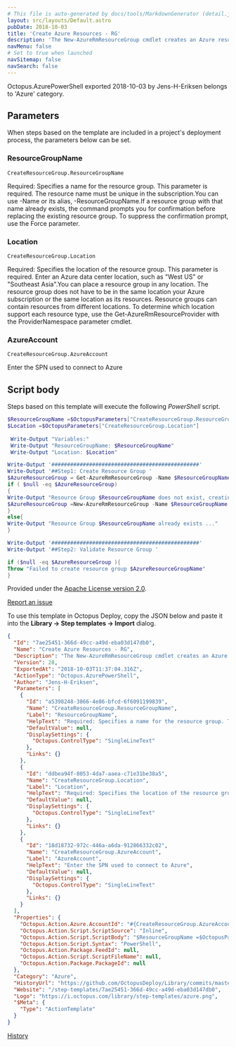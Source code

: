 ```yaml
---
# This file is auto-generated by docs/tools/MarkdownGenerator (detail.js)
layout: src/layouts/Default.astro
pubDate: 2018-10-03
title: 'Create Azure Resources - RG'
description: 'The New-AzureRmResourceGroup cmdlet creates an Azure resource group'
navMenu: false
# Set to true when launched
navSitemap: false
navSearch: false
---
```


Octopus.AzurePowerShell exported 2018-10-03 by Jens-H-Eriksen belongs to 'Azure' category.

## Parameters

When steps based on the template are included in a project's deployment process, the parameters below can be set.


<div class="param">

### ResourceGroupName

`CreateResourceGroup.ResourceGroupName`

Required: Specifies a name for the resource group. This parameter is required. The resource name must be unique in the subscription.You can use -Name or its alias, -ResourceGroupName.If a resource group with that name already exists, the command prompts you for confirmation before replacing the existing resource group. To suppress the confirmation prompt, use the Force parameter.

</div>
        
<div class="param">

### Location

`CreateResourceGroup.Location`

Required: Specifies the location of the resource group. This parameter is required. Enter an Azure data center location, such as "West US" or "Southeast Asia".You can place a resource group in any location. The resource group does not have to be in the same location your Azure subscription or the same location as its resources. Resource groups can contain resources from different locations. To determine which location support each resource type, use the Get-AzureRmResourceProvider with the ProviderNamespace parameter cmdlet.

</div>
        
<div class="param">

### AzureAccount

`CreateResourceGroup.AzureAccount`

Enter the SPN used to connect to Azure

</div>
        

## Script body

Steps based on this template will execute the following *PowerShell* script.

```powershell
$ResourceGroupName =$OctopusParameters["CreateResourceGroup.ResourceGroupName"]
$Location =$OctopusParameters["CreateResourceGroup.Location"]
 
 Write-Output "Variables:"
 Write-Output "ResourceGroupName: $ResourceGroupName"
 Write-Output "Location: $Location"

Write-Output '###############################################'
Write-Output '##Step1: Create Resource Group '
$AzureResourceGroup = Get-AzureRmResourceGroup -Name $ResourceGroupName -ErrorAction SilentlyContinue
if ( $null -eq $AzureResourceGroup)
{
Write-Output "Resource Group $ResourceGroupName does not exist, creating one ..."
$AzureResourceGroup =New-AzureRmResourceGroup -Name $ResourceGroupName -Location $Location
} 
else{
Write-Output "Resource Group $ResourceGroupName already exists ..."
}

Write-Output '###############################################'
Write-Output '##Step2: Validate Resource Group '

if ($null -eq $AzureResourceGroup ){
Throw "Failed to create resource group $AzureResourceGroupName"
}

```

Provided under the [Apache License version 2.0](https://github.com/OctopusDeploy/Library/blob/master/LICENSE.txt).

[Report an issue](https://github.com/OctopusDeploy/Library/issues/new?assignees=&labels=&projects=&template=bug-report.yml&title=Issue%20with%20Create%20Azure%20Resources%20-%20RG&step-template=Create%20Azure%20Resources%20-%20RG)

<div class="get-json">

To use this template in Octopus Deploy, copy the JSON below and paste it into the **Library → Step templates → Import** dialog.

```json
{
  "Id": "7ae25451-366d-49cc-a49d-eba03d147db0",
  "Name": "Create Azure Resources - RG",
  "Description": "The New-AzureRmResourceGroup cmdlet creates an Azure resource group",
  "Version": 28,
  "ExportedAt": "2018-10-03T11:37:04.316Z",
  "ActionType": "Octopus.AzurePowerShell",
  "Author": "Jens-H-Eriksen",
  "Parameters": [
    {
      "Id": "a5398248-3866-4e86-bfcd-6f6091199839",
      "Name": "CreateResourceGroup.ResourceGroupName",
      "Label": "ResourceGroupName",
      "HelpText": "Required: Specifies a name for the resource group. This parameter is required. The resource name must be unique in the subscription.You can use -Name or its alias, -ResourceGroupName.If a resource group with that name already exists, the command prompts you for confirmation before replacing the existing resource group. To suppress the confirmation prompt, use the Force parameter.",
      "DefaultValue": null,
      "DisplaySettings": {
        "Octopus.ControlType": "SingleLineText"
      },
      "Links": {}
    },
    {
      "Id": "ddbea94f-8053-4da7-aaea-c71e31be38a5",
      "Name": "CreateResourceGroup.Location",
      "Label": "Location",
      "HelpText": "Required: Specifies the location of the resource group. This parameter is required. Enter an Azure data center location, such as \"West US\" or \"Southeast Asia\".You can place a resource group in any location. The resource group does not have to be in the same location your Azure subscription or the same location as its resources. Resource groups can contain resources from different locations. To determine which location support each resource type, use the Get-AzureRmResourceProvider with the ProviderNamespace parameter cmdlet.",
      "DefaultValue": null,
      "DisplaySettings": {
        "Octopus.ControlType": "SingleLineText"
      },
      "Links": {}
    },
    {
      "Id": "18d18732-972c-446a-a6da-912866332c02",
      "Name": "CreateResourceGroup.AzureAccount",
      "Label": "AzureAccount",
      "HelpText": "Enter the SPN used to connect to Azure",
      "DefaultValue": null,
      "DisplaySettings": {
        "Octopus.ControlType": "SingleLineText"
      },
      "Links": {}
    }
  ],
  "Properties": {
    "Octopus.Action.Azure.AccountId": "#{CreateResourceGroup.AzureAccount}",
    "Octopus.Action.Script.ScriptSource": "Inline",
    "Octopus.Action.Script.ScriptBody": "$ResourceGroupName =$OctopusParameters[\"CreateResourceGroup.ResourceGroupName\"]\n$Location =$OctopusParameters[\"CreateResourceGroup.Location\"]\n \n Write-Output \"Variables:\"\n Write-Output \"ResourceGroupName: $ResourceGroupName\"\n Write-Output \"Location: $Location\"\n\nWrite-Output '###############################################'\nWrite-Output '##Step1: Create Resource Group '\n$AzureResourceGroup = Get-AzureRmResourceGroup -Name $ResourceGroupName -ErrorAction SilentlyContinue\nif ( $null -eq $AzureResourceGroup)\n{\nWrite-Output \"Resource Group $ResourceGroupName does not exist, creating one ...\"\n$AzureResourceGroup =New-AzureRmResourceGroup -Name $ResourceGroupName -Location $Location\n} \nelse{\nWrite-Output \"Resource Group $ResourceGroupName already exists ...\"\n}\n\nWrite-Output '###############################################'\nWrite-Output '##Step2: Validate Resource Group '\n\nif ($null -eq $AzureResourceGroup ){\nThrow \"Failed to create resource group $AzureResourceGroupName\"\n}\n",
    "Octopus.Action.Script.Syntax": "PowerShell",
    "Octopus.Action.Package.FeedId": null,
    "Octopus.Action.Script.ScriptFileName": null,
    "Octopus.Action.Package.PackageId": null
  },
  "Category": "Azure",
  "HistoryUrl": "https://github.com/OctopusDeploy/Library/commits/master/step-templates//opt/buildagent/work/75443764cd38076d/step-templates/azure-create-new-resourcegroup.json",
  "Website": "/step-templates/7ae25451-366d-49cc-a49d-eba03d147db0",
  "Logo": "https://i.octopus.com/library/step-templates/azure.png",
  "$Meta": {
    "Type": "ActionTemplate"
  }
}
```

[History](https://github.com/OctopusDeploy/Library/commits/master/step-templates/https://github.com/OctopusDeploy/Library/commits/master/step-templates//opt/buildagent/work/75443764cd38076d/step-templates/azure-create-new-resourcegroup.json)

</div>
